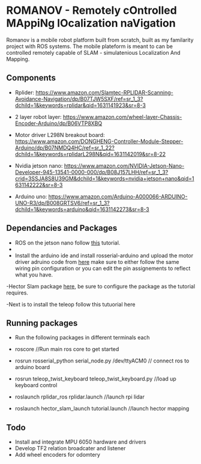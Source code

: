 # ROMANOV  -  Remotely cOntrolled MAppiNg lOcalization naVigation
Romanov is a mobile robot platform built from scratch, built as my familarity project with ROS systems.
The mobile plateform is meant to can be controlled remotely capable of SLAM - simulatenious Localization And Mapping.

## Components

- Rplider: https://www.amazon.com/Slamtec-RPLIDAR-Scanning-Avoidance-Navigation/dp/B07TJW5SXF/ref=sr_1_3?dchild=1&keywords=rplidar&qid=1631141923&sr=8-3
 
- 2 layer robot layer: https://www.amazon.com/wheel-layer-Chassis-Encoder-Arduino/dp/B06VTP8XBQ
 
- Motor driver L298N breakout board: https://www.amazon.com/DONGHENG-Controller-Module-Stepper-Arduino/dp/B07NMDQ4HC/ref=sr_1_22?dchild=1&keywords=rplidarL298N&qid=1631142019&sr=8-22

- Nvidia jetson nano: https://www.amazon.com/NVIDIA-Jetson-Nano-Developer-945-13541-0000-000/dp/B08J157LHH/ref=sr_1_3?crid=3SSJA8S8U39GM&dchild=1&keywords=nvidia+jetson+nano&qid=1631142222&sr=8-3
- Arduino uno: https://www.amazon.com/Arduino-A000066-ARDUINO-UNO-R3/dp/B008GRTSV6/ref=sr_1_3?dchild=1&keywords=arduino&qid=1631142273&sr=8-3

## Dependancies and Packages
- ROS on the jetson nano follow [this](https://www.stereolabs.com/blog/ros-and-nvidia-jetson-nano/) tutorial.
- 
- Install the arduino ide and install rosserial-arduino and upload the motor driver adruino code from [here](https://atadiat.com/en/e-rosserial-arduino-introduction/) make sure to either follow the same wiring pin configuration or you can edit the pin assignements to reflect what you have.

-Hector Slam package [here](https://github.com/NickL77/RPLidar_Hector_SLAM), be sure to configure the package as the tutorial requires. 

-Next is to install the teleop follow this tutuorial here

## Running packages 

- Run the following packages in different terminals each

- roscore //Run main ros core to get started

- rosrun rosserial_python serial_node.py /dev/ttyACM0 // connect ros to arduino board

- rosrun teleop_twist_keyboard teleop_twist_keyboard.py //load up keyboard control

- roslaunch rplidar_ros rplidar.launch //launch rpi lidar

- roslaunch hector_slam_launch tutorial.launch //launch hector mapping


## Todo 
- Install and integrate MPU 6050 hardware and drivers
- Develop TF2 relation broadcater and listener
- Add wheel encoders for odomtery   
